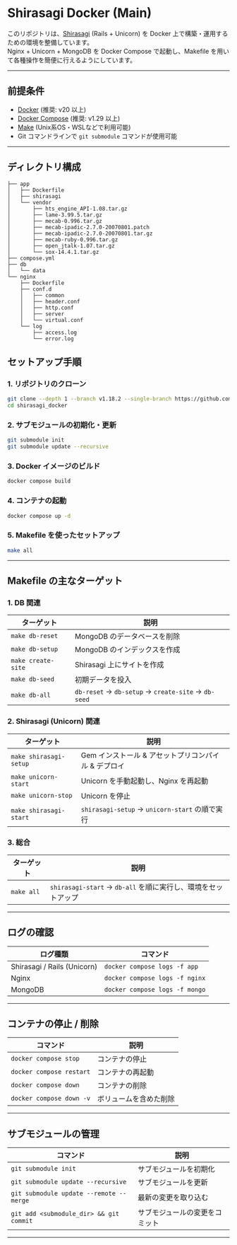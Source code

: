# Shirasagi Docker (Main)

このリポジトリは、[Shirasagi](https://shirasagi.github.io/) (Rails + Unicorn) を Docker 上で構築・運用するための環境を整備しています。  
Nginx + Unicorn + MongoDB を Docker Compose で起動し、Makefile を用いて各種操作を簡便に行えるようにしています。

---

## 前提条件

- [Docker](https://docs.docker.com/get-docker/) (推奨: v20 以上)
- [Docker Compose](https://docs.docker.com/compose/install/) (推奨: v1.29 以上)
- [Make](https://www.gnu.org/software/make/) (Unix系OS・WSLなどで利用可能)
- Git コマンドラインで `git submodule` コマンドが使用可能

---

## ディレクトリ構成

```
├── app
│   ├── Dockerfile
│   ├── shirasagi
│   └── vendor
│       ├── hts_engine_API-1.08.tar.gz
│       ├── lame-3.99.5.tar.gz
│       ├── mecab-0.996.tar.gz
│       ├── mecab-ipadic-2.7.0-20070801.patch
│       ├── mecab-ipadic-2.7.0-20070801.tar.gz
│       ├── mecab-ruby-0.996.tar.gz
│       ├── open_jtalk-1.07.tar.gz
│       └── sox-14.4.1.tar.gz
├── compose.yml
├── db
│   └── data
└── nginx
    ├── Dockerfile
    ├── conf.d
    │   ├── common
    │   ├── header.conf
    │   ├── http.conf
    │   ├── server
    │   └── virtual.conf
    └── log
        ├── access.log
        └── error.log

```

## セットアップ手順

### 1. リポジトリのクローン

```bash
git clone --depth 1 --branch v1.18.2 --single-branch https://github.com/webtips-nwtm/shirasagi_docker.git
cd shirasagi_docker
```

### 2. サブモジュールの初期化・更新

```bash
git submodule init
git submodule update --recursive
```

### 3. Docker イメージのビルド

```bash
docker compose build
```

### 4. コンテナの起動

```bash
docker compose up -d
```

### 5. Makefile を使ったセットアップ

```bash
make all
```

---

## Makefile の主なターゲット

### 1. DB 関連

| ターゲット         | 説明                                                |
| ------------------ | --------------------------------------------------- |
| `make db-reset`    | MongoDB のデータベースを削除                        |
| `make db-setup`    | MongoDB のインデックスを作成                        |
| `make create-site` | Shirasagi 上にサイトを作成                          |
| `make db-seed`     | 初期データを投入                                    |
| `make db-all`      | `db-reset` → `db-setup` → `create-site` → `db-seed` |

### 2. Shirasagi (Unicorn) 関連

| ターゲット             | 説明                                                 |
| ---------------------- | ---------------------------------------------------- |
| `make shirasagi-setup` | Gem インストール & アセットプリコンパイル & デプロイ |
| `make unicorn-start`   | Unicorn を手動起動し、Nginx を再起動                 |
| `make unicorn-stop`    | Unicorn を停止                                       |
| `make shirasagi-start` | `shirasagi-setup` → `unicorn-start` の順で実行       |

### 3. 総合

| ターゲット | 説明                                                          |
| ---------- | ------------------------------------------------------------- |
| `make all` | `shirasagi-start` → `db-all` を順に実行し、環境をセットアップ |

---

## ログの確認

| ログ種類                    | コマンド                       |
| --------------------------- | ------------------------------ |
| Shirasagi / Rails (Unicorn) | `docker compose logs -f app`   |
| Nginx                       | `docker compose logs -f nginx` |
| MongoDB                     | `docker compose logs -f mongo` |

---

## コンテナの停止 / 削除

| コマンド                 | 説明                   |
| ------------------------ | ---------------------- |
| `docker compose stop`    | コンテナの停止         |
| `docker compose restart` | コンテナの再起動       |
| `docker compose down`    | コンテナの削除         |
| `docker compose down -v` | ボリュームを含めた削除 |

---

## サブモジュールの管理

| コマンド                                | 説明                           |
| --------------------------------------- | ------------------------------ |
| `git submodule init`                    | サブモジュールを初期化         |
| `git submodule update --recursive`      | サブモジュールを更新           |
| `git submodule update --remote --merge` | 最新の変更を取り込む           |
| `git add <submodule_dir> && git commit` | サブモジュールの変更をコミット |

---
